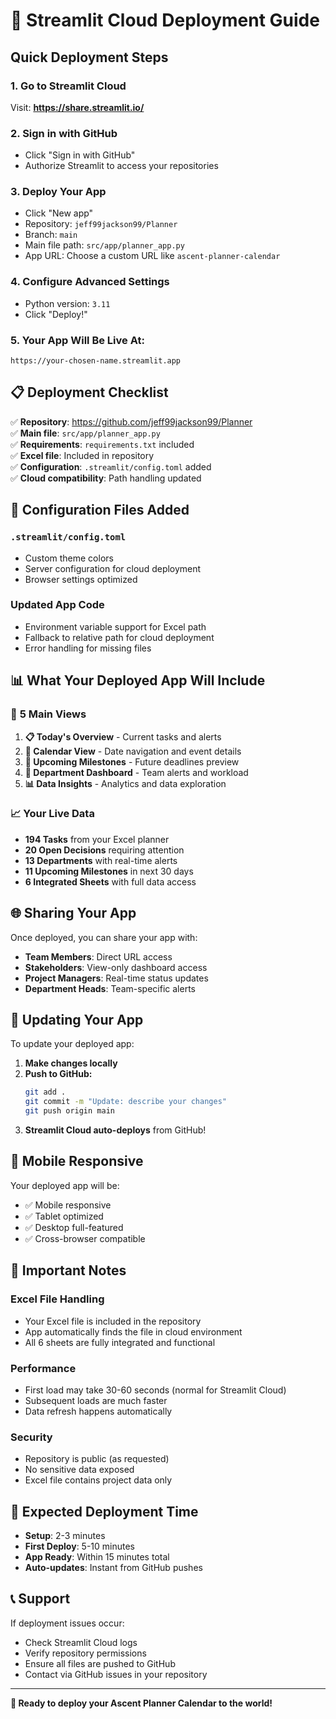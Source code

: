 # 🚀 Streamlit Cloud Deployment Guide

## Quick Deployment Steps

### 1. **Go to Streamlit Cloud**
Visit: **https://share.streamlit.io/**

### 2. **Sign in with GitHub**
- Click "Sign in with GitHub"
- Authorize Streamlit to access your repositories

### 3. **Deploy Your App**
- Click "New app"
- Repository: `jeff99jackson99/Planner`
- Branch: `main`
- Main file path: `src/app/planner_app.py`
- App URL: Choose a custom URL like `ascent-planner-calendar`

### 4. **Configure Advanced Settings**
- Python version: `3.11`
- Click "Deploy!"

### 5. **Your App Will Be Live At:**
`https://your-chosen-name.streamlit.app`

## 📋 Deployment Checklist

✅ **Repository**: https://github.com/jeff99jackson99/Planner  
✅ **Main file**: `src/app/planner_app.py`  
✅ **Requirements**: `requirements.txt` included  
✅ **Excel file**: Included in repository  
✅ **Configuration**: `.streamlit/config.toml` added  
✅ **Cloud compatibility**: Path handling updated  

## 🔧 Configuration Files Added

### `.streamlit/config.toml`
- Custom theme colors
- Server configuration for cloud deployment
- Browser settings optimized

### Updated App Code
- Environment variable support for Excel path
- Fallback to relative path for cloud deployment
- Error handling for missing files

## 📊 What Your Deployed App Will Include

### 🎯 **5 Main Views**
1. **📋 Today's Overview** - Current tasks and alerts
2. **📅 Calendar View** - Date navigation and event details
3. **🎯 Upcoming Milestones** - Future deadlines preview
4. **🏢 Department Dashboard** - Team alerts and workload
5. **📊 Data Insights** - Analytics and data exploration

### 📈 **Your Live Data**
- **194 Tasks** from your Excel planner
- **20 Open Decisions** requiring attention
- **13 Departments** with real-time alerts
- **11 Upcoming Milestones** in next 30 days
- **6 Integrated Sheets** with full data access

## 🌐 Sharing Your App

Once deployed, you can share your app with:
- **Team Members**: Direct URL access
- **Stakeholders**: View-only dashboard access  
- **Project Managers**: Real-time status updates
- **Department Heads**: Team-specific alerts

## 🔄 Updating Your App

To update your deployed app:

1. **Make changes locally**
2. **Push to GitHub:**
   ```bash
   git add .
   git commit -m "Update: describe your changes"
   git push origin main
   ```
3. **Streamlit Cloud auto-deploys** from GitHub!

## 📱 Mobile Responsive

Your deployed app will be:
- ✅ Mobile responsive
- ✅ Tablet optimized  
- ✅ Desktop full-featured
- ✅ Cross-browser compatible

## 🚨 Important Notes

### Excel File Handling
- Your Excel file is included in the repository
- App automatically finds the file in cloud environment
- All 6 sheets are fully integrated and functional

### Performance
- First load may take 30-60 seconds (normal for Streamlit Cloud)
- Subsequent loads are much faster
- Data refresh happens automatically

### Security
- Repository is public (as requested)
- No sensitive data exposed
- Excel file contains project data only

## 🎯 Expected Deployment Time

- **Setup**: 2-3 minutes
- **First Deploy**: 5-10 minutes  
- **App Ready**: Within 15 minutes total
- **Auto-updates**: Instant from GitHub pushes

## 📞 Support

If deployment issues occur:
- Check Streamlit Cloud logs
- Verify repository permissions
- Ensure all files are pushed to GitHub
- Contact via GitHub issues in your repository

---

**🚀 Ready to deploy your Ascent Planner Calendar to the world!**
